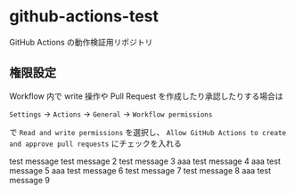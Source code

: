 # github-actions-test

GitHub Actions の動作検証用リポジトリ

## 権限設定

Workflow 内で write 操作や Pull Request を作成したり承認したりする場合は

`Settings` → `Actions` → `General` → `Workflow permissions`

で `Read and write permissions` を選択し、
`Allow GitHub Actions to create and approve pull requests` にチェックを入れる

test message
test message 2
test message 3 aaa
test message 4 aaa
test message 5 aaa
test message 6
test message 7
test message 8 aaa
test message 9
